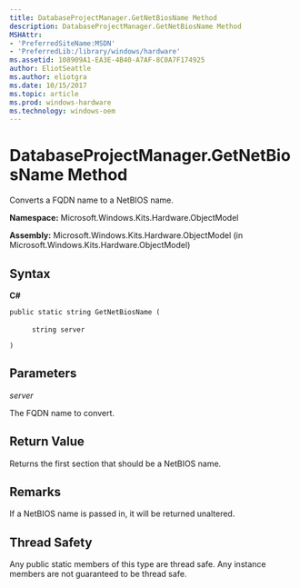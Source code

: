 ```yaml
---
title: DatabaseProjectManager.GetNetBiosName Method
description: DatabaseProjectManager.GetNetBiosName Method
MSHAttr:
- 'PreferredSiteName:MSDN'
- 'PreferredLib:/library/windows/hardware'
ms.assetid: 108909A1-EA3E-4B40-A7AF-8C0A7F174925
author: EliotSeattle
ms.author: eliotgra
ms.date: 10/15/2017
ms.topic: article
ms.prod: windows-hardware
ms.technology: windows-oem
---
```


# DatabaseProjectManager.GetNetBiosName Method


Converts a FQDN name to a NetBIOS name.

**Namespace:** Microsoft.Windows.Kits.Hardware.ObjectModel

**Assembly:** Microsoft.Windows.Kits.Hardware.ObjectModel (in Microsoft.Windows.Kits.Hardware.ObjectModel)

## <span id="Syntax"></span><span id="syntax"></span><span id="SYNTAX"></span>Syntax


**C#**

`public static string GetNetBiosName (`

          `string server`

`)`

## <span id="Parameters"></span><span id="parameters"></span><span id="PARAMETERS"></span>Parameters


*server*

The FQDN name to convert.

## <span id="Return_Value"></span><span id="return_value"></span><span id="RETURN_VALUE"></span>Return Value


Returns the first section that should be a NetBIOS name.

## <span id="Remarks"></span><span id="remarks"></span><span id="REMARKS"></span>Remarks


If a NetBIOS name is passed in, it will be returned unaltered.

## <span id="Thread_Safety"></span><span id="thread_safety"></span><span id="THREAD_SAFETY"></span>Thread Safety


Any public static members of this type are thread safe. Any instance members are not guaranteed to be thread safe.

 

 






